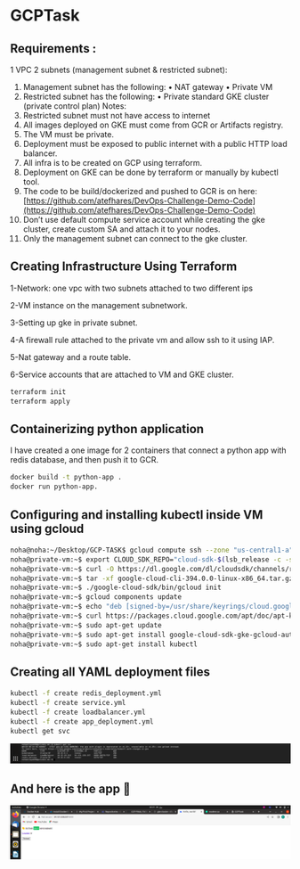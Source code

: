 # GCPTask

## Requirements :

1 VPC
2 subnets (management subnet & restricted subnet):

1. Management subnet has the following:
• NAT gateway
• Private VM
2. Restricted subnet has the following:
• Private standard GKE cluster (private control plan)
Notes:
3. Restricted subnet must not have access to internet
4. All images deployed on GKE must come from GCR or Artifacts registry.
5. The VM must be private.
6. Deployment must be exposed to public internet with a public HTTP load balancer.
7. All infra is to be created on GCP using terraform.
8. Deployment on GKE can be done by terraform or manually by kubectl tool.
9. The code to be build/dockerized and pushed to GCR is on here:
[https://github.com/atefhares/DevOps-Challenge-Demo-Code](https://github.com/atefhares/DevOps-Challenge-Demo-Code)
10. Don’t use default compute service account while creating the gke cluster, create
custom SA and attach it to your nodes.
11. Only the management subnet can connect to the gke cluster.

## Creating Infrastructure Using Terraform

1-Network: one vpc with two subnets attached to two different ips

2-VM instance on the management subnetwork.

3-Setting up  gke  in private subnet.

4-A firewall rule attached to the private vm and allow ssh to it using IAP.

5-Nat gateway and a route table.

6-Service accounts that are attached to VM and GKE cluster.

```bash
terraform init
terraform apply 
```

## Containerizing  python application

I have created a one image for 2 containers  that connect a python app with redis database,
and then push it to GCR. 

```bash
docker build -t python-app .
docker run python-app.
```

## Configuring and installing kubectl inside VM using gcloud

```bash
noha@noha:~/Desktop/GCP-TASK$ gcloud compute ssh --zone "us-central1-a" "private-vm"  --tunnel-through-iap --project "my-project-noha"
noha@private-vm:~$ export CLOUD_SDK_REPO="cloud-sdk-$(lsb_release -c -s)"
noha@private-vm:~$ curl -O https://dl.google.com/dl/cloudsdk/channels/rapid/downloads/google-cloud-cli-394.0.0-linux-x86_64.tar.gz
noha@private-vm:~$ tar -xf google-cloud-cli-394.0.0-linux-x86_64.tar.gz
noha@private-vm:~$ ./google-cloud-sdk/bin/gcloud init
noha@private-vm:~$ gcloud components update
noha@private-vm:~$ echo "deb [signed-by=/usr/share/keyrings/cloud.google.gpg] https://packages.cloud.google.com/apt cloud-sdk main" | sudo tee -a /etc/apt/sources.list.d/google-cloud-sdk.list
noha@private-vm:~$ curl https://packages.cloud.google.com/apt/doc/apt-key.gpg | sudo apt-key --keyring /usr/share/keyrings/cloud.google.gpg add -
noha@private-vm:~$ sudo apt-get update
noha@private-vm:~$ sudo apt-get install google-cloud-sdk-gke-gcloud-auth-plugin
noha@private-vm:~$ sudo apt-get install kubectl
```

## Creating all YAML deployment files

```bash
kubectl -f create redis_deployment.yml
kubectl -f create service.yml
kubectl -f create loadbalancer.yml
kubectl -f create app_deployment.yml
kubectl get svc
```

![getsvc.png](screenshots/getsvc.png)

## And here is the app 🥳

![lovelyApp.png](screenshots/lovelyApp.png)